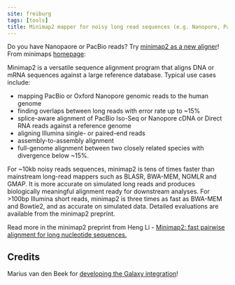 ```yaml
---
site: freiburg
tags: [tools]
title: Minimap2 mapper for noisy long read sequences (e.g. Nanopore, PacBio)
---
```


Do you have Nanopaore or PacBio reads? Try <a target="_top" href="https://galaxy.uni-freiburg.de/tool_runner?tool_id=toolshed.g2.bx.psu.edu%2Frepos%2Fiuc%2Fminimap2%2Fminimap2%2F2.3">minimap2 as a new aligner</a>!
From minimaps [homepage](https://github.com/lh3/minimap2):

Minimap2 is a versatile sequence alignment program that aligns DNA or mRNA sequences against
a large reference database. Typical use cases include: 

 * mapping PacBio or Oxford Nanopore genomic reads to the human genome
 * finding overlaps between long reads with error rate up to ~15%
 * splice-aware alignment of PacBio Iso-Seq or Nanopore cDNA or Direct RNA reads against a reference genome
 * aligning Illumina single- or paired-end reads
 * assembly-to-assembly alignment
 * full-genome alignment between two closely related species with divergence below ~15%.

For ~10kb noisy reads sequences, minimap2 is tens of times faster than
mainstream long-read mappers such as BLASR, BWA-MEM, NGMLR and GMAP.
It is more accurate on simulated long reads and produces biologically meaningful
alignment ready for downstream analyses. For >100bp Illumina short reads, minimap2 is three
times as fast as BWA-MEM and Bowtie2, and as accurate on simulated data.
Detailed evaluations are available from the minimap2 preprint.

Read more in the minimap2 preprint from Heng Li - [Minimap2: fast pairwise alignment for long nucleotide sequences.](https://arxiv.org/abs/1708.01492)

## Credits

Marius van den Beek for [developing the Galaxy integration](https://github.com/galaxyproject/tools-iuc/pull/1552)!
